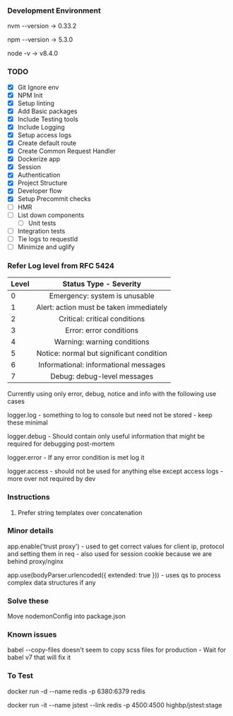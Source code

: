 ### Development Environment 

nvm --version -> 0.33.2

npm --version -> 5.3.0

node -v       -> v8.4.0

### TODO

- [x] Git Ignore env
- [x] NPM Init
- [x] Setup linting
- [x] Add Basic packages
- [x] Include Testing tools
- [x] Include Logging
- [x] Setup access logs
- [x] Create default route
- [x] Create Common Request Handler
- [x] Dockerize app
- [x] Session
- [x] Authentication
- [x] Project Structure
- [x] Developer flow
- [x] Setup Precommit checks
- [ ] HMR
- [ ] List down components
	- [ ] Unit tests
- [ ] Integration tests
- [ ] Tie logs to requestId
- [ ] Minimize and uglify

### Refer Log level from RFC 5424

| Level |          Status Type - Severity          |
|-------|:----------------------------------------:|
|   0   |       Emergency: system is unusable      |
|   1   |  Alert: action must be taken immediately |
|   2   |       Critical: critical conditions      |
|   3   |          Error: error conditions         |
|   4   |        Warning: warning conditions       |
|   5   | Notice: normal but significant condition |
|   6   |   Informational: informational messages  |
|   7   |        Debug: debug-level messages       |

Currently using only error, debug, notice and info
with the following use cases 

logger.log - something to log to console but need not be stored - keep these minimal

logger.debug - Should contain only useful information that might be required for debugging post-mortem

logger.error - If any error condition is met log it

logger.access - should not be used for anything else except access logs - more over not required by dev


### Instructions

1. Prefer string templates over concatenation

### Minor details

app.enable('trust proxy') - used to get correct values for client ip, protocol and setting them in req
                          - also used for session cookie because we are behind proxy/nginx

app.use(bodyParser.urlencoded({ extended: true })) - uses qs to process complex data structures if any

### Solve these

Move nodemonConfig into package.json

### Known issues

babel --copy-files doesn't seem to copy scss files for production - Wait for babel v7 that will fix it

### To Test

docker run -d --name redis -p 6380:6379 redis 

docker run -it --name jstest --link redis -p 4500:4500 highbp/jstest:stage
